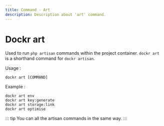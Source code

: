 ```yaml
---
title: Command - Art
description: Description about 'art' command.
---
```


# Dockr art

Used to run `php artisan` commands within the project container. `dockr art` is a shorthand command for `dockr artisan`.

Usage :

```
dockr art [COMMAND]
```

Example :

```
dockr art env
dockr art key:generate
dockr art storage:link
dockr art optimise
```

::: tip
You can all the artisan commands in the same way.
:::
